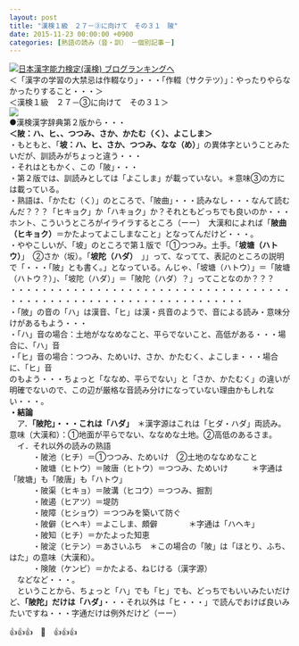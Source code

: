 ```yaml
---
layout: post
title: "漢検１級　２７－③に向けて　その３１　陂"
date: 2015-11-23 00:00:00 +0900
categories: [熟語の読み（音・訓）　－個別記事－]
---
```


[![](/syuusyuu9701/assets/images/漢検１級-２７－③に向けて-その３１-陂-br_c_3028_1.gif)](http://blog.with2.net/link.php?1659096:3028 "日本漢字能力検定(漢検) ブログランキングへ")[日本漢字能力検定(漢検) ブログランキングへ](http://blog.with2.net/link.php?1659096:3028)  
＜「漢字の学習の大禁忌は作輟なり」・・・「作輟（サクテツ）」：やったりやらなかったりすること・・・＞  
＜漢検１級　２７－③に向けて　その３１＞  
![](/syuusyuu9701/assets/images/漢検１級-２７－③に向けて-その３１-陂-abbeeb5d34b85a1737519c2a0dcbc353.jpg)  
●漢検漢字辞典第２版から・・・  
**＜陂：ハ、ヒ、、つつみ、さか、かたむ（く）、よこしま＞**  
・もともと、「**坡：ハ、ヒ、さか、つつみ、なな（め）**」の異体字ということみたいだが、訓読みがちょっと違う・・・  
・それはともかく、この「陂」・・・  
・第２版では、訓読みとしては「よこしま」が載っていない。＊意味③の方には載っている。  
・熟語は、「かたむ（く）」のところで、「陂曲」・・・読みなし・・・なんて読むんだ？？？「ヒキョク」か「ハキョク」か？それともどっちでも良いのか・・・ホント、こういうところがイライラするところ（ーー）　大漢和によれば「**陂曲（ヒキョク）**＝かたよってよこしまなこと」となってんだけど・・・。  
・ややこしいが、「坡」のところで第１版で「①つつみ。土手。「**坡塘（ハトウ）**」　②さか（坂）。「**坡陀（ハダ）**　」」って、なってて、表記のところの説明で「・・・「陂」とも書く。」となっている。んじゃ、「坡塘（ハトウ）」＝「陂塘（ハトウ？）」、「坡陀（ハダ）」＝「陂陀（ハダ）？」ってことなのか？？？  
・・・・・・・・・・・・・・・・・・・・・・・・・・・・・・・・・・・・・・・・・・・・・・・・・・・・・・・・・・・・・・・・・・  
・「陂」の音の「ハ」は漢音、「ヒ」は漢・呉音のようで、音による読み・意味分けがあるもよう・・・  
・「ハ」音の場合：土地がななめなこと、平らでないこと、高低がある・・・場合に、「ハ」音  
・「ヒ」音の場合：つつみ、ためいけ、さか、かたむく、よこしま・・・場合に、「ヒ」音  
のもよう・・・ちょっと「ななめ、平らでない」と「さか、かたむく」の違いが明確でないので、この辺が厳格な音読み分けになっていない理由かもしれない・・・。  
**・結論**  
　ア．**「陂陀」・・・これは「ハダ」**　＊漢字源はこれは「ヒダ・ハダ」両読み。　意味（大漢和）：①地面が平らでない、ななめな土地。②高低のあるさま。  
　イ．それ以外の読みの熟語  
　　　・陂池（ヒチ）＝①つつみ、ためいけ　②土地のななめなこと　  
　　　・陂塘（ヒトウ）＝陂唐（ヒトウ）＝つつみ、ためいけ　　　＊字通は「陂塘」も「陂唐」も「ハトウ」  
　　　・陂渠（ヒキョ）＝陂溝（ヒコウ）＝つつみ、掘割　　  
　　　・陂遏（ヒアツ）＝堤防  
　　　・陂障（ヒショウ）＝つつみを築いて防ぐ  
　　　・陂僻（ヒヘキ）＝よこしま、頗僻　　　　＊字通は「ハヘキ」  
　　　・陂知（ヒチ）＝かたよった知恵  
　　　・陂淀（ヒテン）＝あさいふち　＊この場合の「陂」は「ほとり、ふち、はた」の意味（大漢和）。  
　　　・険陂（ケンピ）＝かたよる、ねじける（漢字源）  
　などなど・・・。  
　ということから、ちょっと「ハ」でも「ヒ」でも、どっちでもいいみたいだけど、**「陂陀」だけは「ハダ」**・・・それ以外は「ヒ・・・」で読んでおけば良いみたいですね・・・字通だけは例外だけど（ーー）  
  
👍👍👍　🐑　👍👍👍  
  
  